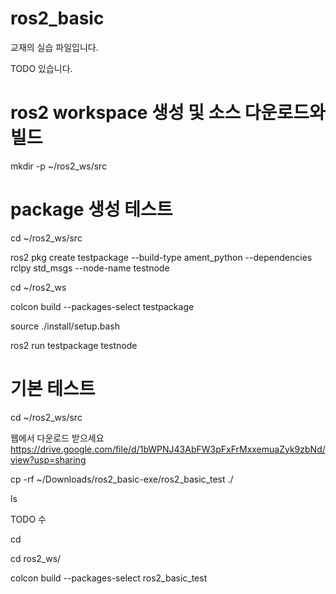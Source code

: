 # ros2_basic

교재의 실습 파일입니다.

TODO 있습니다.

# ros2 workspace 생성 및 소스 다운로드와 빌드

mkdir -p ~/ros2_ws/src


# package 생성 테스트

cd ~/ros2_ws/src

ros2 pkg create testpackage --build-type ament_python --dependencies rclpy std_msgs  --node-name testnode

cd ~/ros2_ws

colcon build --packages-select testpackage

source ./install/setup.bash

ros2 run testpackage testnode

# 기본 테스트

cd ~/ros2_ws/src

웹에서 다운로드 받으세요
https://drive.google.com/file/d/1bWPNJ43AbFW3pFxFrMxxemuaZyk9zbNd/view?usp=sharing

cp -rf ~/Downloads/ros2_basic-exe/ros2_basic_test ./

ls

TODO 수

cd

cd ros2_ws/

colcon build --packages-select ros2_basic_test




